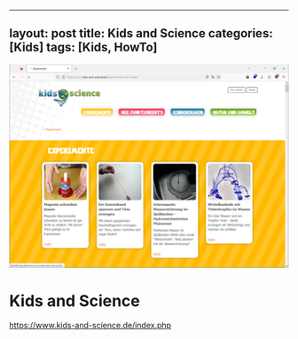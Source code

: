 
---
layout: post
title: Kids and Science 
categories: [Kids]
tags: [Kids, HowTo]
--- 

![](pics/20231011113922.png)

# Kids and Science 

<https://www.kids-and-science.de/index.php>

